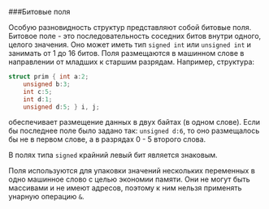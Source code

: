 ###Битовые поля

Особую разновидность структур представляют собой битовые поля. Битовое поле - это последовательность соседних битов внутри одного, целого значения. Оно может иметь тип `signed int` или `unsigned int` и занимать от 1 до 16 битов. Поля размещаются в машинном слове в направлении от младших к старшим разрядам. Например, структура:

```c
struct prim { int a:2;
    unsigned b:3;
    int c:5;
    int d:1;
    unsigned d:5; } i, j;
```

обеспечивает размещение данных в двух байтах (в одном слове). Если бы последнее поле было задано так: `unsigned d:6`, то оно размещалось бы не в первом слове, а в разрядах 0 - 5 второго слова.

В полях типа `signed` крайний левый бит является знаковым.

Поля используются для упаковки значений нескольких переменных в одно машинное слово с целью экономии памяти. Они не могут быть массивами и не имеют адресов, поэтому к ним нельзя применять унарную операцию `&`.